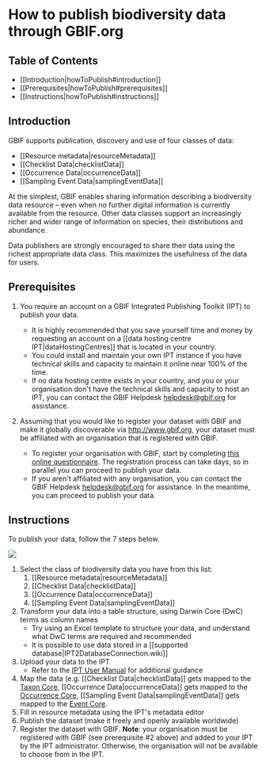 # How to publish biodiversity data through GBIF.org

## Table of Contents
+ [[Introduction|howToPublish#introduction]]
+ [[Prerequisites|howToPublish#prerequisites]]
+ [[Instructions|howToPublish#instructions]]

## Introduction

GBIF supports publication, discovery and use of four classes of data:

* [[Resource metadata|resourceMetadata]]
* [[Checklist Data|checklistData]] 
* [[Occurrence Data|occurrenceData]] 
* [[Sampling Event Data|samplingEventData]]  

At the simplest, GBIF enables sharing information describing a biodiversity data resource – even when no further digital information is currently available from the resource. Other data classes support an increasingly richer and wider range of information on species, their distributions and abundance.

Data publishers are strongly encouraged to share their data using the richest appropriate data class. This maximizes the usefulness of the data for users.

## Prerequisites
1. You require an account on a GBIF Integrated Publishing Toolkit (IPT) to publish your data. 
  
    * It is highly recommended that you save yourself time and money by requesting an account on a [[data hosting centre IPT|dataHostingCentres]] that is located in your country. 
    * You could install and maintain your own IPT instance if you have technical skills and capacity to maintain it online near 100% of the time.  
    * If no data hosting centre exists in your country, and you or your organisation don't have the technical skills and capacity to host an IPT, you can contact the GBIF Helpdesk <helpdesk@gbif.org> for assistance. 
2. Assuming that you would like to register your dataset with GBIF and make it globally discoverable via http://www.gbif.org, your dataset must be affiliated with an organisation that is registered with GBIF. 
    * To register your organisation with GBIF, start by completing [this online questionnaire](http://www.gbif.org/publishing-data/request-endorsement#/intro). The registration process can take days, so in parallel you can proceed to publish your data. 
    * If you aren't affiliated with any organisation, you can contact the GBIF Helpdesk <helpdesk@gbif.org> for assistance. In the meantime, you can proceed to publish your data. 

## Instructions 

To publish your data, follow the 7 steps below. 

<img src='https://github.com/gbif/ipt/wiki/gbif-ipt-docs/ipt2/flow-all.png' />

1. Select the class of biodiversity data you have from this list: 
    1. [[Resource metadata|resourceMetadata]]
    2. [[Checklist Data|checklistData]]
    3. [[Occurrence Data|occurrenceData]]
    4. [[Sampling Event Data|samplingEventData]]  
2. Transform your data into a table structure, using Darwin Core (DwC) terms as column names
    * Try using an Excel template to structure your data, and understand what DwC terms are required and recommended
    * It is possible to use data stored in a [[supported database|IPT2DatabaseConnection.wiki]]
3. Upload your data to the IPT
    * Refer to the [IPT User Manual](https://github.com/gbif/ipt/wiki/IPT2ManualNotes.wiki) for additional guidance
4. Map the data (e.g. [[Checklist Data|checklistData]] gets mapped to the [Taxon Core](http://rs.gbif.org/core/dwc_taxon_2015-04-24.xml), [[Occurrence Data|occurrenceData]] gets mapped to the [Occurrence Core](http://rs.gbif.org/core/dwc_occurrence_2015-07-02.xml), [[Sampling Event Data|samplingEventData]] gets mapped to the [Event Core](http://rs.gbif.org/core/dwc_event_2015_05_29.xml). 
5. Fill in resource metadata using the IPT's metadata editor
6. Publish the dataset (make it freely and openly available worldwide)
7. Register the dataset with GBIF. **Note**: your organisation must be registered with GBIF (see prerequisite #2 above) and added to your IPT by the IPT administrator. Otherwise, the organisation will not be available to choose from in the IPT. 